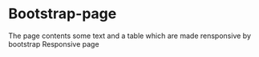# Bootstrap-page
The page contents some text and a table which are made rensponsive by bootstrap
Responsive page
